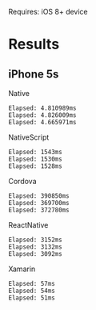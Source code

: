 Requires: iOS 8+ device

# Results

## iPhone 5s
Native
```
Elapsed: 4.810989ms
Elapsed: 4.826009ms
Elapsed: 4.665971ms
```

NativeScript
```
Elapsed: 1543ms
Elapsed: 1530ms
Elapsed: 1528ms
```

Cordova
```
Elapsed: 390850ms
Elapsed: 369700ms
Elapsed: 372780ms
```

ReactNative
```
Elapsed: 3152ms
Elapsed: 3132ms
Elapsed: 3092ms
```

Xamarin
```
Elapsed: 57ms
Elapsed: 54ms
Elapsed: 51ms
```
